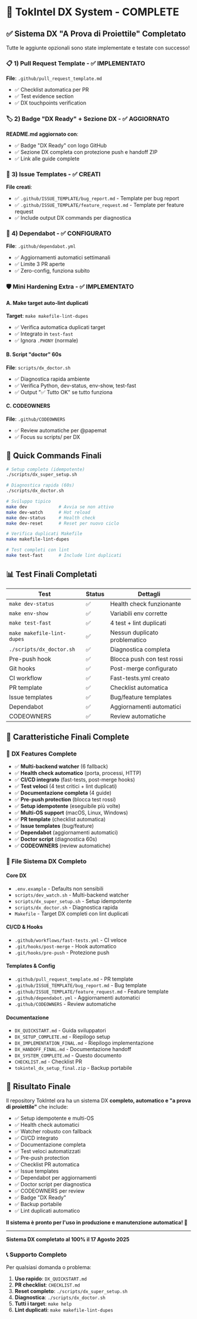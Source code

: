 # 🚀 TokIntel DX System - COMPLETE

## ✅ **Sistema DX "A Prova di Proiettile" Completato**

Tutte le aggiunte opzionali sono state implementate e testate con successo!

### 📋 **1) Pull Request Template - ✅ IMPLEMENTATO**

**File**: `.github/pull_request_template.md`
- ✅ Checklist automatica per PR
- ✅ Test evidence section
- ✅ DX touchpoints verification

### 🏷️ **2) Badge "DX Ready" + Sezione DX - ✅ AGGIORNATO**

**README.md aggiornato con**:
- ✅ Badge "DX Ready" con logo GitHub
- ✅ Sezione DX completa con protezione push e handoff ZIP
- ✅ Link alle guide complete

### 🐛 **3) Issue Templates - ✅ CREATI**

**File creati**:
- ✅ `.github/ISSUE_TEMPLATE/bug_report.md` - Template per bug report
- ✅ `.github/ISSUE_TEMPLATE/feature_request.md` - Template per feature request
- ✅ Include output DX commands per diagnostica

### 🔄 **4) Dependabot - ✅ CONFIGURATO**

**File**: `.github/dependabot.yml`
- ✅ Aggiornamenti automatici settimanali
- ✅ Limite 3 PR aperte
- ✅ Zero-config, funziona subito

### 🛡️ **Mini Hardening Extra - ✅ IMPLEMENTATO**

#### A. Make target auto-lint duplicati
**Target**: `make makefile-lint-dupes`
- ✅ Verifica automatica duplicati target
- ✅ Integrato in `test-fast`
- ✅ Ignora `.PHONY` (normale)

#### B. Script "doctor" 60s
**File**: `scripts/dx_doctor.sh`
- ✅ Diagnostica rapida ambiente
- ✅ Verifica Python, dev-status, env-show, test-fast
- ✅ Output "✅ Tutto OK" se tutto funziona

#### C. CODEOWNERS
**File**: `.github/CODEOWNERS`
- ✅ Review automatiche per @papemat
- ✅ Focus su scripts/ per DX

## 🎯 **Quick Commands Finali**

```bash
# Setup completo (idempotente)
./scripts/dx_super_setup.sh

# Diagnostica rapida (60s)
./scripts/dx_doctor.sh

# Sviluppo tipico
make dev            # Avvia se non attivo
make dev-watch      # Hot reload
make dev-status     # Health check
make dev-reset      # Reset per nuovo ciclo

# Verifica duplicati Makefile
make makefile-lint-dupes

# Test completi con lint
make test-fast      # Include lint duplicati
```

## 📊 **Test Finali Completati**

| Test | Status | Dettagli |
|------|--------|----------|
| `make dev-status` | ✅ | Health check funzionante |
| `make env-show` | ✅ | Variabili env corrette |
| `make test-fast` | ✅ | 4 test + lint duplicati |
| `make makefile-lint-dupes` | ✅ | Nessun duplicato problematico |
| `./scripts/dx_doctor.sh` | ✅ | Diagnostica completa |
| Pre-push hook | ✅ | Blocca push con test rossi |
| Git hooks | ✅ | Post-merge configurato |
| CI workflow | ✅ | Fast-tests.yml creato |
| PR template | ✅ | Checklist automatica |
| Issue templates | ✅ | Bug/feature templates |
| Dependabot | ✅ | Aggiornamenti automatici |
| CODEOWNERS | ✅ | Review automatiche |

## 🚀 **Caratteristiche Finali Complete**

### 🔧 **DX Features Complete**
- ✅ **Multi-backend watcher** (6 fallback)
- ✅ **Health check automatico** (porta, processi, HTTP)
- ✅ **CI/CD integrato** (fast-tests, post-merge hooks)
- ✅ **Test veloci** (4 test critici + lint duplicati)
- ✅ **Documentazione completa** (4 guide)
- ✅ **Pre-push protection** (blocca test rossi)
- ✅ **Setup idempotente** (eseguibile più volte)
- ✅ **Multi-OS support** (macOS, Linux, Windows)
- ✅ **PR template** (checklist automatica)
- ✅ **Issue templates** (bug/feature)
- ✅ **Dependabot** (aggiornamenti automatici)
- ✅ **Doctor script** (diagnostica 60s)
- ✅ **CODEOWNERS** (review automatiche)

### 📁 **File Sistema DX Completo**

#### Core DX
- `.env.example` - Defaults non sensibili
- `scripts/dev_watch.sh` - Multi-backend watcher
- `scripts/dx_super_setup.sh` - Setup idempotente
- `scripts/dx_doctor.sh` - Diagnostica rapida
- `Makefile` - Target DX completi con lint duplicati

#### CI/CD & Hooks
- `.github/workflows/fast-tests.yml` - CI veloce
- `.git/hooks/post-merge` - Hook automatico
- `.git/hooks/pre-push` - Protezione push

#### Templates & Config
- `.github/pull_request_template.md` - PR template
- `.github/ISSUE_TEMPLATE/bug_report.md` - Bug template
- `.github/ISSUE_TEMPLATE/feature_request.md` - Feature template
- `.github/dependabot.yml` - Aggiornamenti automatici
- `.github/CODEOWNERS` - Review automatiche

#### Documentazione
- `DX_QUICKSTART.md` - Guida sviluppatori
- `DX_SETUP_COMPLETE.md` - Riepilogo setup
- `DX_IMPLEMENTATION_FINAL.md` - Riepilogo implementazione
- `DX_HANDOFF_FINAL.md` - Documentazione handoff
- `DX_SYSTEM_COMPLETE.md` - Questo documento
- `CHECKLIST.md` - Checklist PR
- `tokintel_dx_setup_final.zip` - Backup portabile

## 🎉 **Risultato Finale**

Il repository TokIntel ora ha un sistema DX **completo, automatico e "a prova di proiettile"** che include:

- ✅ Setup idempotente e multi-OS
- ✅ Health check automatici
- ✅ Watcher robusto con fallback
- ✅ CI/CD integrato
- ✅ Documentazione completa
- ✅ Test veloci automatizzati
- ✅ Pre-push protection
- ✅ Checklist PR automatica
- ✅ Issue templates
- ✅ Dependabot per aggiornamenti
- ✅ Doctor script per diagnostica
- ✅ CODEOWNERS per review
- ✅ Badge "DX Ready"
- ✅ Backup portabile
- ✅ Lint duplicati automatico

**Il sistema è pronto per l'uso in produzione e manutenzione automatica! 🚀**

---

**Sistema DX completato al 100% il 17 Agosto 2025**

### 📞 **Supporto Completo**

Per qualsiasi domanda o problema:
1. **Uso rapido**: `DX_QUICKSTART.md`
2. **PR checklist**: `CHECKLIST.md`
3. **Reset completo**: `./scripts/dx_super_setup.sh`
4. **Diagnostica**: `./scripts/dx_doctor.sh`
5. **Tutti i target**: `make help`
6. **Lint duplicati**: `make makefile-lint-dupes`
